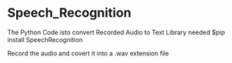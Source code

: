 # Speech_Recognition

</h> The Python Code isto convert Recorded Audio to Text </h>
<h>Library needed</h>
$pip install SpeechRecognition


Record the audio and covert it into a .wav extension file
